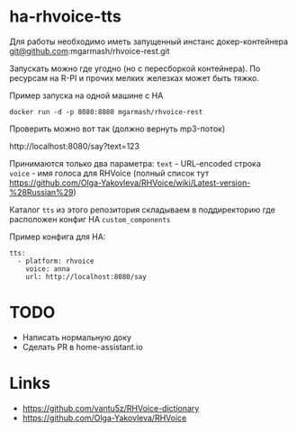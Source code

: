 # ha-rhvoice-tts

Для работы необходимо иметь запущенный инстанс докер-контейнера git@github.com:mgarmash/rhvoice-rest.git

Запускать можно где угодно (но с пересборкой контейнера). По ресурсам на R-PI и прочих мелких железках может быть тяжко.

Пример запуска на одной машине с HA

`docker run -d -p 8080:8080 mgarmash/rhvoice-rest`

Проверить можно вот так (должно вернуть mp3-поток)

http://localhost:8080/say?text=123

Принимаются только два параметра: 
`text` - URL-encoded строка  
`voice` - имя голоса для RHVoice (полный список тут https://github.com/Olga-Yakovleva/RHVoice/wiki/Latest-version-%28Russian%29)

Каталог `tts` из этого репозитория складываем в поддиректорию где расположен конфиг HA `custom_components` 

Пример конфига для HA:

```
tts:
  - platform: rhvoice
    voice: anna
    url: http://localhost:8080/say 
```

# TODO
 - Написать нормальную доку
 - Сделать PR в home-assistant.io
 
# Links
 - https://github.com/vantu5z/RHVoice-dictionary
 - https://github.com/Olga-Yakovleva/RHVoice
